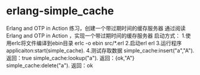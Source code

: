 # erlang-simple_cache
Erlang and OTP in Action 练习，创建一个带过期时间的缓存服务器 
通过阅读Erlang and OTP in Action ，实现一个带过期时间的缓存服务器
启动方式：
1.使用erlc将文件编译到ebin目录
  erlc -o ebin src/*.erl
2.启动erl
  erl
3.运行程序
  applicaiton:start(simple_cache).
4.测试存取数据
  simple_cache:insert("a","A").
  返回：true
  simple_cache:lookup("a").
  返回：{ok,"A"}
  simple_cache:delete("a").
  返回：ok
